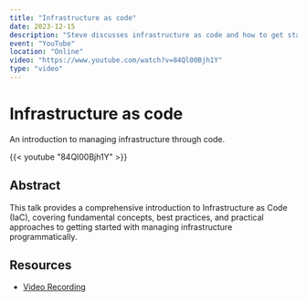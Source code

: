 ```yaml
---
title: "Infrastructure as code"
date: 2023-12-15
description: "Steve discusses infrastructure as code and how to get started"
event: "YouTube"
location: "Online"
video: "https://www.youtube.com/watch?v=84Ql00Bjh1Y"
type: "video"
---
```


# Infrastructure as code

An introduction to managing infrastructure through code.

{{< youtube "84Ql00Bjh1Y" >}}

## Abstract

This talk provides a comprehensive introduction to Infrastructure as Code (IaC), covering fundamental concepts, best practices, and practical approaches to getting started with managing infrastructure programmatically.

## Resources

- [Video Recording](https://www.youtube.com/watch?v=84Ql00Bjh1Y) 
